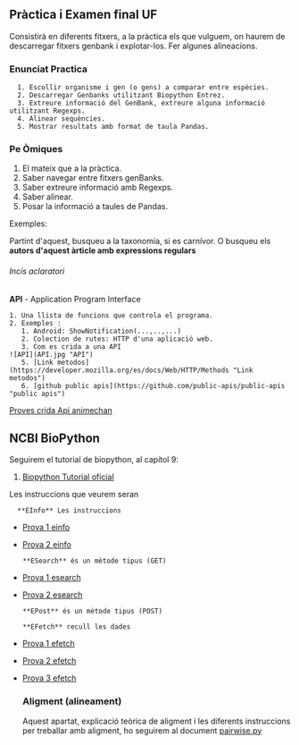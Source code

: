 ## Pràctica i Examen final UF

Consistirà en diferents fitxers, a la pràctica els que vulguem, on haurem de descarregar fitxers genbank i explotar-los. Fer algunes alineacions.


### Enunciat Practica

      1. Escollir organisme i gen (o gens) a comparar entre espècies.
      2. Descarregar Genbanks utilitzant Biopython Entrez.
      3. Extreure informació del GenBank, extreure alguna informació utilitzant Regexps.
      4. Alinear sequències.
      5. Mostrar resultats amb format de taula Pandas.

### Pe Òmiques

1. El mateix que a la pràctica.
2. Saber navegar entre fitxers genBanks.
3. Saber extreure informació amb Regexps.
4. Saber alinear.
5. Posar la informació a  taules de Pandas.


Exemples:

Partint d'aquest, busqueu a la taxonomia, si es carnívor.
O busqueu els **autors d'aquest àrticle amb expressions regulars**


###### Incís aclaratori

**API** - Application Program Interface

    1. Una llista de funcions que controla el programa.
    2. Exemples : 
       1. Android: ShowNotification(...,..,...)
       2. Colection de rutes: HTTP d'una aplicació web.
       3. Com es crida a una API 
    ![API](API.jpg "API")
       5. [Link metodos](https://developer.mozilla.org/es/docs/Web/HTTP/Methods "Link metodos")
       6. [github public apis](https://github.com/public-apis/public-apis "public apis")
   
   [Proves crida Api animechan](./3-apis/1-requests/animechan.py "crida animechan")


   ## NCBI BioPython

   Seguirem el tutorial de biopython, al capítol 9:

   1. [Biopython Tutorial oficial](http://biopython.org/DIST/docs/tutorial/Tutorial.html#sec143 "biopython")
   
   Les instruccions que veurem seran

      **EInfo** Les instruccions 
      
   
- [Prova 1 einfo](./3-apis/2-entrez/1-einfo/einfo-e1/einfo.py "einfo-e1")

- [Prova 2 einfo](./3-apis/2-entrez/1-einfo/einfo-e2/einfo.py "einfo-e1")
    
      **ESearch** és un mètode tipus (GET)
   
- [Prova 1 esearch](./3-apis/2-entrez/2-esearch/esearch-e1/esearch.py "esearch-e1")
   
- [Prova 2 esearch](./3-apis/2-entrez/2-esearch/esearch-e2/esearch.py "esearch-e2")
   
      **EPost** és un mètode tipus (POST)
   
      **EFetch** recull les dades

- [Prova 1 efetch](./3-apis/2-entrez/3-efetch/efetch-e1/efetch.py "efetch-e1")

- [Prova 2 efetch](./3-apis/2-entrez/3-efetch/efetch-e2/efetch.py "efetch-e2")

- [Prova 3 efetch](./3-apis/2-entrez/3-efetch/efetch-e3/efetch.py "efetch-e3")

   ### Aligment (alineament)

    Aquest apartat, explicació teòrica de aligment i les diferents instruccions per treballar amb aligment, ho seguirem al document [pairwise.py](./4-alignments/pairwise.py "pairwise")